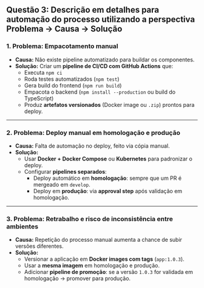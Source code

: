 
## Questão 3: Descrição em detalhes para automação do processo utilizando a perspectiva Problema → Causa → Solução

### 1. Problema: Empacotamento manual
- **Causa:** Não existe pipeline automatizado para buildar os componentes.  
- **Solução:** Criar um **pipeline de CI/CD com GitHub Actions** que:  
  - Executa `npm ci`  
  - Roda testes automatizados (`npm test`)  
  - Gera build do frontend (`npm run build`)  
  - Empacota o backend (`npm install --production` ou build do TypeScript)  
  - Produz **artefatos versionados** (Docker image ou `.zip`) prontos para deploy.

---

### 2. Problema: Deploy manual em homologação e produção
- **Causa:** Falta de automação no deploy, feito via cópia manual.  
- **Solução:**  
  - Usar **Docker + Docker Compose** ou **Kubernetes** para padronizar o deploy.  
  - Configurar **pipelines separados**:  
    - Deploy automático em **homologação**: sempre que um PR é mergeado em `develop`.  
    - Deploy em **produção**: via **approval step** após validação em homologação.

---

### 3. Problema: Retrabalho e risco de inconsistência entre ambientes
- **Causa:** Repetição do processo manual aumenta a chance de subir versões diferentes.  
- **Solução:**  
  - Versionar a aplicação em **Docker images com tags** (`app:1.0.3`).  
  - Usar a **mesma imagem** em homologação e produção.  
  - Adicionar **pipeline de promoção**: se a versão `1.0.3` for validada em homologação → promover para produção.
